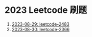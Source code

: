 # 2023 Leetcode 刷题

1. [2023-08-29: leetcode-2483](/leetcode/2023/08-29-leetcode-2483.html)
2. [2023-08-30: leetcode-2366](/leetcode/2023/08-30-leetcode-2366.html)